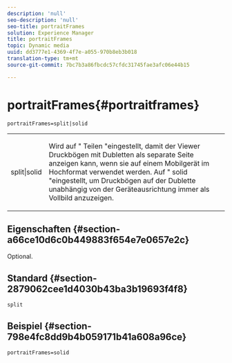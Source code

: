 ```yaml
---
description: 'null'
seo-description: 'null'
seo-title: portraitFrames
solution: Experience Manager
title: portraitFrames
topic: Dynamic media
uuid: dd3777e1-4369-4f7e-a055-970b8eb3b018
translation-type: tm+mt
source-git-commit: 7bc7b3a86fbcdc57cfdc31745fae3afc06e44b15

---
```



# portraitFrames{#portraitframes}

`portraitFrames=split|solid`

<table id="table_1D425B7685D448459CD3FE8D683C813C"> 
 <tbody> 
  <tr> 
   <td colname="col1"> <p> <span class="codeph"> split|solid</span> </p> </td> 
   <td colname="col2"> <p>Wird auf " <span class="codeph"> Teilen</span> "eingestellt, damit der Viewer Druckbögen mit Dubletten als separate Seite anzeigen kann, wenn sie auf einem Mobilgerät im Hochformat verwendet werden. Auf " <span class="codeph"> solid</span> "eingestellt, um Druckbögen auf der Dublette unabhängig von der Geräteausrichtung immer als Vollbild anzuzeigen. </p> </td> 
  </tr> 
 </tbody> 
</table>

## Eigenschaften {#section-a66ce10d6c0b449883f654e7e0657e2c}

Optional.

## Standard {#section-2879062cee1d4030b43ba3b19693f4f8}

`split`

## Beispiel {#section-798e4fc8dd9b4b059171b41a608a96ce}

`portraitFrames=solid`

